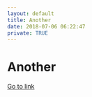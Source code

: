 ```yaml
---
layout: default
title: Another
date: 2018-07-06 06:22:47
private: TRUE
---
```


# Another

[Go to link](https://another.com)

